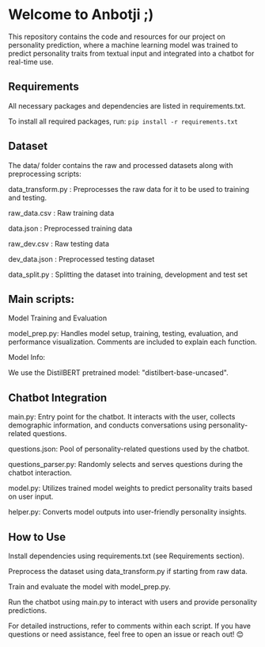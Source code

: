 
# Welcome to Anbotji ;)

This repository contains the code and resources for our project on personality prediction, where a machine learning model was trained to predict personality traits from textual input and integrated into a chatbot for real-time use. 

## Requirements
All necessary packages and dependencies are listed in requirements.txt.

To install all required packages, run: `pip install -r requirements.txt`

## Dataset 
The data/ folder contains the raw and processed datasets along with preprocessing scripts:  

data_transform.py : Preprocesses the raw data for it to be used to training and testing.   

raw_data.csv : Raw training data

data.json : Preprocessed training data

raw_dev.csv : Raw testing data

dev_data.json : Preprocessed testing dataset

data_split.py : Splitting the dataset into training, development and test set

## Main scripts:
Model Training and Evaluation

model_prep.py: Handles model setup, training, testing, evaluation, and performance visualization. Comments are included to explain each function.

Model Info:

We use the DistilBERT pretrained model: "distilbert-base-uncased".

## Chatbot Integration
main.py: Entry point for the chatbot. It interacts with the user, collects demographic information, and conducts conversations using personality-related questions.

questions.json: Pool of personality-related questions used by the chatbot.

questions_parser.py: Randomly selects and serves questions during the chatbot interaction.

model.py: Utilizes trained model weights to predict personality traits based on user input.

helper.py: Converts model outputs into user-friendly personality insights.

## How to Use
Install dependencies using requirements.txt (see Requirements section).

Preprocess the dataset using data_transform.py if starting from raw data.

Train and evaluate the model with model_prep.py.

Run the chatbot using main.py to interact with users and provide personality predictions.


For detailed instructions, refer to comments within each script. If you have questions or need assistance, feel free to open an issue or reach out! 😊


